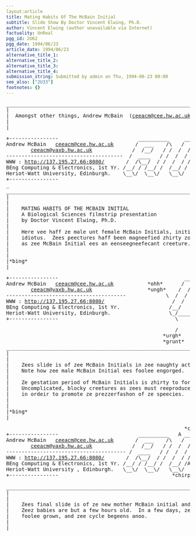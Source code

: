 ```yaml
---
layout:article
title: Mating Habits Of The McBain Initial
subtitle: Slide Show By Doctor Vincent Elwing, Ph.D.
author: Vincent Elwing (author unavailable via Internet)
factuality: UnReal
pgg_id: 2U62
pgg_date: 1994/06/23
article_date: 1994/06/23
alternative_title_1: 
alternative_title_2: 
alternative_title_3: 
alternative_title_4: 
submission_string: Submitted by admin on Thu, 1994-06-23 00:00
see_also: ["2U33"]
footnotes: {}
---
```

<div>
<pre>
___________________________________________________________________________
|                                                                         |
|  Amongst other things, Andrew McBain  (<a href="https://web.archive.org/web/20130117020123/mailto:ceeacm@cee.hw.ac.uk">ceeacm@cee.hw.ac.uk</a>) once wrote: |
|                                                                         |
|__________________________________________________________________________
</pre>
<pre>
+----------------                          __________     ________________
Andrew McBain   <a href="https://web.archive.org/web/20130117020123/mailto:ceeacm@cee.hw.ac.uk">ceeacm@cee.hw.ac.uk</a>       /  ___    /\   /  ____  ____   /\
        <a href="https://web.archive.org/web/20130117020123/mailto:ceeacm@vaxb.hw.ac.uk">ceeacm@vaxb.hw.ac.uk</a>             /  /__/   / /  /  /\__/ / __/  / /
--------------------------------------  /  ____   / /  /  / / /_/ / /  / /
WWW : <a href="https://web.archive.org/web/20130117020123/http://137.195.27.66:8080/">http://137.195.27.66:8080/</a>       /  /\__/  / /  /  / /  \_\/ /  / /
BEng Computing &amp; Electronics, 1st Yr. /__/ / /__/ /  /__/ /       /__/ /
Heriot-Watt University, Edinburgh.    \__\/  \__\/   \__\/        \__\/
+----------------
_
__________________________________________________________________________
|                                                                         |
|                                                                         |
|    MATING HABITS OF THE MCBAIN INITIAL                                  |
|    A Biological Sciences filmstrip presentation                         |
|    by Doctor Vincent Elwing, Ph.D.                                      |
|                                                                         |
|    Here vee haff ze male unt female McBain Initials, initialicus        |
|    idiotus.  Zees peectures haff been magneefied zhirty zousand times,  |
|    as zee McBain Initial ees an eenseegneefecant creeture.              |
|                                                                         |
|                                                                         |
|*bing*                                                                   |
|_________________________________________________________________________|
</pre>
<pre>
+----------------                                         ________________
Andrew McBain   <a href="https://web.archive.org/web/20130117020123/mailto:ceeacm@cee.hw.ac.uk">ceeacm@cee.hw.ac.uk</a>           *ohh*      /  ____  ____   /\
        <a href="https://web.archive.org/web/20130117020123/mailto:ceeacm@vaxb.hw.ac.uk">ceeacm@vaxb.hw.ac.uk</a>                  *ungh*    /  /   / /   /  / /
---------------------------------------             \  /  /   /_/   /  / /
WWW : <a href="https://web.archive.org/web/20130117020123/http://137.195.27.66:8080/">http://137.195.27.66:8080/</a>                      /  /   ___   /  / /
BEng Computing &amp; Electronics, 1st Yr.                /__/   /__/  /__/ /
Heriot-Watt University, Edinburgh.                   \_/_________/\__\/
+----------------                                      \_________\/
</pre>
<pre>
                                                       /
                                                   *urgh*
                                                   *grunt*
___________________________________________________________________________
|                                                                         |
|                                                                         |
|    Zees slide is of zee McBain Initials in zee naughty act its-zelf.    |
|    Note how zee male McBain Initial ees foolee engorged.                |
|                                                                         |
|    Ze gestation period of McBain Initials is zhirty to forty hours.     |
|    Uncomplicated, blocky creetures as zees must reeproduce queeklee     |
|    in ordeir to promote ze prezzerfashon of ze speecies.                |
|                                                                         |
|                                                                         |
|*bing*                                                                   |
|_________________________________________________________________________|
</pre>
<pre>
                                                          *chirp*
+----------------                          __________   A ________________
Andrew McBain   <a href="https://web.archive.org/web/20130117020123/mailto:ceeacm@cee.hw.ac.uk">ceeacm@cee.hw.ac.uk</a>       /  ___    /\   /  ____  ____   /\
        <a href="https://web.archive.org/web/20130117020123/mailto:ceeacm@vaxb.hw.ac.uk">ceeacm@vaxb.hw.ac.uk</a>             /  /__/   / /  /  /\__/ / __/  / /
--------------------------------------- /  ____   / /  /  / / /_/ / /  / /
WWW : <a href="https://web.archive.org/web/20130117020123/http://137.195.27.66:8080/">http://137.195.27.66:8080/</a>       /  /\__/  / /  /  / /  \_\A /  / /
BEng Computing &amp; Electronics, 1st Yr. /__/ / /__/ /  /__/ /A  MM  /__/ /
Heriot-Watt University , Edinburgh.   \__\/  \__\/   \__\/  M A M \__\/ M
+----------------                                     *chirp*       *chirp*
                                                            *chirp*
___________________________________________________________________________
|                                                                         |
|                                                                         |
|    Zees final slide is of ze new mother McBain initial and its brood.   |
|    Zeez babies are but a few hours old.  In a few days, zey will bee    |
|    foolee grown, and zee cycle begeens anoo.                            |
|                                                                         |
|_________________________________________________________________________|
</pre>
</div>
